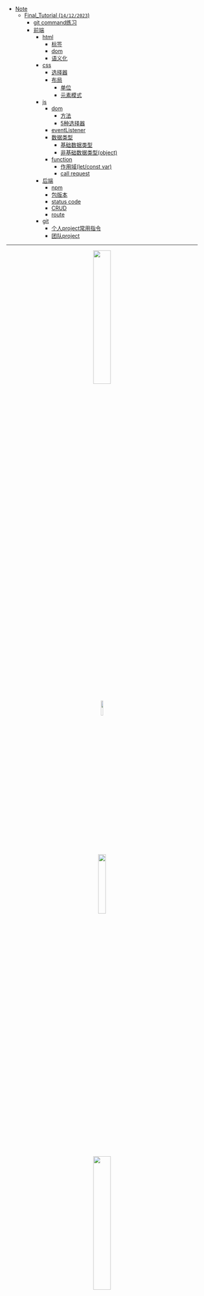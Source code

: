 - [Note](#Note)
  - [Final_Tutorial (`14/12/2023`)](#Final_Tutorial-14122023)
    - [git command练习](#git-command练习)
    - [前端](#前端)
      - [html](#html)
        - [标签](#标签)
        - [dom](#dom)
        - [语义化](#语义化)
      - [css](#css)
        - [选择器](#选择器)
        - [布局](#布局)
          - [单位](#单位)
          - [元素模式](#元素模式)
      - [js](#js)
        - [dom](#dom)
          - [方法](#方法)
          - [5种选择器](#5种选择器)
        - [eventListener](#eventListener)
        - [数据类型](#数据类型)
          - [基础数据类型](#基础数据类型)
          - [非基础数据类型(object)](#非基础数据类型object)
        - [function](#function)
          - [作用域(let/const var)](#作用域letconst-var)
          - [call request](#call-request)
      - [后端](#后端)
        - [npm](#npm)
        - [包版本](#包版本)
        - [status code](#status-code)
        - [CRUD](#CRUD)
        - [route](#route)
      - [git](#git)
        - [个人project常用指令](#个人project常用指令)
        - [团队project](#团队project)
        
<hr>

<p align='center'><img src='../images/html css.png' width='30%' height='30%' /></p>

<p align='center'><img src='../images/JavaScript.png' width='10%' height='10%' /></p>

<p align='center'><img src='../images/Nodejs.png' width='20%' height='20%' /></p>

<p align='center'><img src='../images/git.jpg' width='30%' height='30%' /></p>

<hr>

# Note

## Final_Tutorial (`14/12/2023`)

<hr>
<br>

### git command练习
[git command练习](https://github.com/eficode-academy/git-katas)<br>

<hr>
<br>

### 前端
#### html
##### 标签

<p align='center'><img src='../images/html标签.png' width='80%' height='80%' /></p>

- 网页结构
```html
<html>
  <head></head> //放入外部引用链接，以及媒体流，title，图标等不会显示在网页上的元素
  <body></body> //会显示在页面本身的块
</html>
```

<hr>

##### dom
- dom tree（html即由无数个dom组成的树结构，一对多，有严格的父子关系）

<hr>

##### 语义化
- 更容易被搜索引擎收录
- 更容易让屏幕阅读器读出网页内容

<hr>

#### css
##### 选择器
- #id{}
- .class{}
- 优先级： inline-style > id selector > class selector > tag selector

<hr>

##### 布局
###### 单位
- block的宽高，字体单位：px rem em, vw, vh, %
- 颜色单位：rgb, rgba, #XXXXXX

<hr>

###### 元素模式
- 块级元素block: div （默认转行）
- 行内元素inline: p （默认不转行）
- 行内块元素inline-block: img （转行的，但是是行内元素）

<hr>

#### js
##### dom
###### 方法
```js
dom.appendChild('')
dom.addClassList //涉及样式控制
```

<hr>

###### 5种选择器
- 注意驼峰式命名
```js
dom.getElementById('') //
dom.querySelector('') // class通过'.'抓取/ id通过'#'抓取 ，意为返回第一个match的dom
dom.querySelector('') // class同样通过'.'抓取，此时返回的是所有match的dom，即一个array[]
dom.getElementByTagName()
dom.getElementByClassName()
```

<hr>

##### eventListener
```js
dom.eventListener('click', function) //控制网页交互
dom.onClick()
```

<hr>

##### 数据类型
###### 基础数据类型
- number
- string
- null
- undefined
- boolean
- 特点：一眼能看出数据内容、类型，复制的值的改动不会改变原值

<hr>

###### 非基础数据类型(object)
- date
- object
- array
- 特点：一个值中包含多个值，复制的值产生改动可能会改变原值

<hr>

##### function
###### 作用域(let/const var)
```js
function() {
  const a,b,c      // 大括号内的定义，外部是拿不到的
}
if() {
}
```

<hr>

##### call request
- Promise有状态之分 => Pending(默认)/ success/ reject
```js
async function() {
  const response = await fetch(url)  //通过await不结束一直到success或reject的状态才停止
  const response = await axios.get(url)
}
function() {
  fetch(url).then((RES) =>

  ).catch(error => {})
}
```

<hr>
<br>

### 后端
#### npm
- 包管理工具
- 通过它来进行包管理，依赖管理，执行软件运行，版本安装等等

<hr>

#### 包版本
- 1.1.1
- 数字越前，版本越大
- '^' 符号代表接受版本更新

<hr>

#### status code
- 每一个数字开头代表一个方向
- 2**: 成功
- 4**: client error 404 (前端这边操作得到的错误)
- 5**: server error 5 (后端服务器或者网络错误)

<hr>

#### CRUD
- 通过以下常用方法对数据库进行增、删、改、查的操作
- create
- read
- update
- delete

<hr>

#### route
- 路由的设计
- 当有多模块的设计时，就需要有route的管理以实现模块化，帮助我们更好的阅读

<hr>
<br>

### git
#### 个人project常用指令
```git
git clone
git init

git remote origin(name) url //链接到远程仓库

git add .
git commit -m 'asdas'
git push

git log //检查所有commit的记录
git reset commitId
git reset --hard commitId //适用于commitId已经push到远程时强制回退
git rebase -i HEAD~n //合并n条message

git diff //比较文件的改变
```

<hr>

#### 团队project
```git
git branch //log本地repo所有的branch
git branch -d branchA //删除A branch
git branch -m branchB //修改当前branch name为B
git checkout branchB //切换到branch B
git checkout -b newBranch //创建新的branch并切换到此branch
git merge branchB //当前在branch A，合并branch B内容到branch A （--squash）
```
